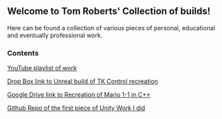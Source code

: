## Welcome to Tom Roberts' Collection of builds!

Here can be found a collection of various pieces of personal, educational and eventually professional work. 

### Contents 

[YouTube playlist of work](https://www.youtube.com/playlist?list=PLsT8UXjJti2k84J1OuAp-ilb48WAyA5gV)

[Drop Box link to Unreal build of TK Control recreation](https://www.dropbox.com/sh/aw1t48z2pntc14o/AACVjE3ZYn3R4Dn1LCZLAmj_a?dl=0)

[Google Drive link to Recreation of Mario 1-1 in C++](https://drive.google.com/file/d/1y_VQtUVCHARXPTaGXt3pxocjQ-J0ClPG/view?usp=sharing)

[Github Repo of the first piece of Unity Work I did](https://github.com/TARoberts/unity-gallery)
